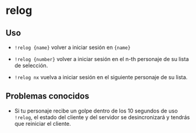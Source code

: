 relog
===
## Uso
- `!relog {name}` volver a iniciar sesión en `{name}`

- `!relog {number}` volver a iniciar sesión en el n-th personaje de su lista de selección.

- `!relog nx` vuelva a iniciar sesión en el siguiente personaje de su lista.

## Problemas conocidos
- Si tu personaje recibe un golpe dentro de los 10 segundos de uso `!relog`, el estado del cliente y del servidor se desincronizará y tendrás que reiniciar el cliente.